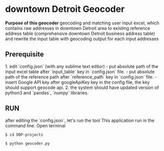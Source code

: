 # downtown Detroit Geocoder

<b> Purpose of this geocoder </b>
geocoding and matching user input excel, which contains raw addresses in downtown Detroit area to existing reference address table (comprehensive downtown Detroit business address table) and rewrite the input table with geocoding output for each input addresses

<h2><b> Prerequisite </b></h2>
  1. edit `config.json` (with any sublime text editor)
      - put absolute path of the input excel table after `input_table` key in `config.json` file.
      - put absolute path of the reference path after `reference_path` key in `config.json` file.
      - insert Google API key after googleApiKey key in the config file, the key should support geocode api.
  2. the system should have updated version of python3 and `pandas`, `numpy` libraries.

<h2><b> RUN </b></h2>
<p>
after editing the `config.json`, let's run the tool
This application run in the command line. Open terminal</p>
<pre><code>$ cd DDP-projects
</code></pre>
<pre><code>$ python geocoder.py
</code></pre>
